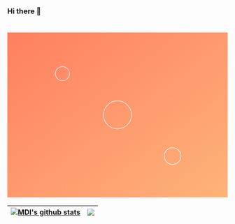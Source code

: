 ### Hi there 👋
<h1 align="center">
<svg xmlns="http://www.w3.org/2000/svg" viewBox="0 0 800 600" width="800" height="600">
  <!-- Dégradé animé -->
  <defs>
    <linearGradient id="gradient" x1="0%" y1="0%" x2="100%" y2="100%">
      <stop offset="0%" stop-color="#ff7e5f">
        <animate attributeName="stop-color" values="#ff7e5f; #feb47b; #ff7e5f" dur="3s" repeatCount="indefinite" />
      </stop>
      <stop offset="100%" stop-color="#feb47b">
        <animate attributeName="stop-color" values="#feb47b; #ff7e5f; #feb47b" dur="3s" repeatCount="indefinite" />
      </stop>
    </linearGradient>
  </defs>
  <rect x="0" y="0" width="800" height="600" fill="url(#gradient)" />

  <!-- Animation de cercles -->
  <circle cx="50%" cy="50%" r="50" fill="none" stroke="#ffffff" stroke-width="2">
    <animate attributeName="r" values="50; 100; 50" dur="4s" repeatCount="indefinite" />
    <animate attributeName="opacity" values="1; 0; 1" dur="4s" repeatCount="indefinite" />
  </circle>
  <circle cx="25%" cy="25%" r="25" fill="none" stroke="#ffffff" stroke-width="2">
    <animate attributeName="r" values="25; 50; 25" dur="3s" repeatCount="indefinite" />
    <animate attributeName="opacity" values="1; 0; 1" dur="3s" repeatCount="indefinite" />
  </circle>
  <circle cx="75%" cy="75%" r="30" fill="none" stroke="#ffffff" stroke-width="2">
    <animate attributeName="r" values="30; 60; 30" dur="5s" repeatCount="indefinite" />
    <animate attributeName="opacity" values="1; 0; 1" dur="5s" repeatCount="indefinite" />
  </circle>
</svg>

</h1>

| <a href="https://github.com/anuraghazra/github-readme-stats"><img align="center" src="https://github-readme-stats.vercel.app/api?username=gitmehdii&show_icons=true&include_all_commits=true&theme=buefy&hide_border=true" alt="MDI's github stats" /></a> | <a href="https://github.com/anuraghazra/github-readme-stats"><img align="center" src="https://github-readme-stats.vercel.app/api/top-langs/?username=anuraghazra&layout=compact&theme=buefy&hide_border=true" /></a> |
| ------------- | ------------- |
